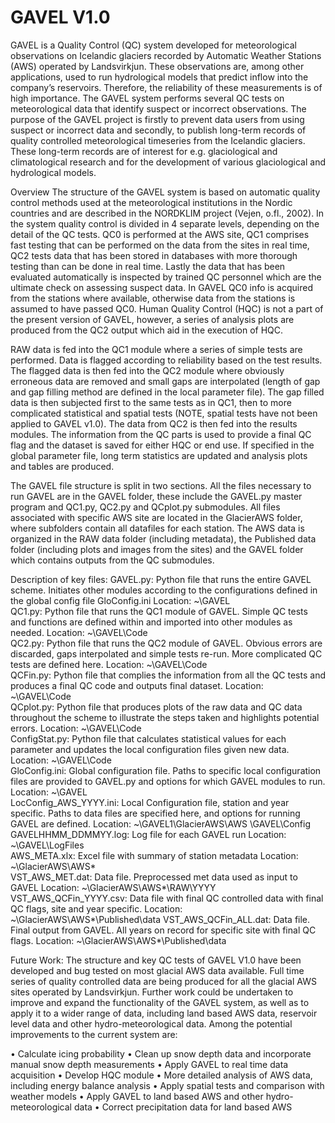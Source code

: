 # GAVEL V1.0

GAVEL is a Quality Control (QC) system developed for meteorological observations on Icelandic glaciers recorded by Automatic Weather Stations (AWS) operated by Landsvirkjun. These observations are, among other applications, used to run hydrological models that predict inflow into the company’s reservoirs. Therefore, the reliability of these measurements is of high importance. The GAVEL system performs several QC tests on meteorological data that identify suspect or incorrect observations. The purpose of the GAVEL project is firstly to prevent data users from using suspect or incorrect data and secondly, to publish long-term records of quality controlled meteorological timeseries from the Icelandic glaciers. These long-term records are of interest for e.g. glaciological and climatological research and for the development of various glaciological and hydrological models.

Overview 
The structure of the GAVEL system is based on automatic quality control methods used at the meteorological institutions in the Nordic countries and are described in the NORDKLIM project (Vejen, o.fl., 2002). In the system quality control is divided in 4 separate levels, depending on the detail of the QC tests. QC0 is performed at the AWS site, QC1 comprises fast testing that can be performed on the data from the sites in real time, QC2 tests data that has been stored in databases with more thorough testing than can be done in real time. Lastly the data that has been evaluated automatically is inspected by trained QC personnel which are the ultimate check on assessing suspect data. In GAVEL QC0 info is acquired from the stations where available, otherwise data from the stations is assumed to have passed QC0. Human Quality Control (HQC) is not a part of the present version of GAVEL, however, a series of analysis plots are produced from the QC2 output which aid in the execution of HQC. 

RAW data is fed into the QC1 module where a series of simple tests are performed. Data is flagged according to reliability based on the test results. The flagged data is then fed into the QC2 module where obviously erroneous data are removed and small gaps are interpolated (length of gap and gap filling method are defined in the local parameter file). The gap filled data is then subjected first to the same tests as in QC1, then to more complicated statistical and spatial tests (NOTE, spatial tests have not been applied to GAVEL v1.0). The data from QC2 is then fed into the results modules. The information from the QC parts is used to provide a final QC flag and the dataset is saved for either HQC or end use. If specified in the global parameter file, long term statistics are updated and analysis plots and tables are produced. 


The GAVEL file structure is split in two sections. All the files necessary to run GAVEL are in the GAVEL folder, these include the GAVEL.py master program and QC1.py, QC2.py and QCplot.py submodules. All files associated with specific AWS site are located in the GlacierAWS folder, where subfolders contain all datafiles for each station. The AWS data is organized in the RAW data folder (including metadata), the Published data folder (including plots and images from the sites) and the GAVEL folder which contains outputs from the QC submodules.

Description of key files:
	GAVEL.py: Python file that runs the entire GAVEL scheme. Initiates other modules according to the configurations defined in the global config file GloConfig.ini
Location: ~\GAVEL\
	QC1.py: Python file that runs the QC1 module of GAVEL. Simple QC tests and functions are defined within and imported into other modules as needed.
Location: ~\GAVEL\Code\
	QC2.py: Python file that runs the QC2 module of GAVEL. Obvious errors are discarded, gaps interpolated and simple tests re-run. More complicated QC tests are defined here.
Location: ~\GAVEL\Code\
	QCFin.py: Python file that complies the information from all the QC tests and produces a final QC code and outputs final dataset.
Location: ~\GAVEL\Code\
	QCplot.py: Python file that produces plots of the raw data and QC data throughout the scheme to illustrate the steps taken and highlights potential errors. 
Location: ~\GAVEL\Code\
	ConfigStat.py: Python file that calculates statistical values for each parameter and updates the local configuration files given new data.
Location: ~\GAVEL\Code\
	GloConfig.ini: Global configuration file. Paths to specific local configuration files are provided to GAVEL.py and options for which GAVEL modules to run. 
Location: ~\GAVEL\
	LocConfig_AWS_YYYY.ini: Local Configuration file, station and year specific. Paths to data files are specified here, and options for running GAVEL are defined.
Location: ~\GAVEL1\GlacierAWS\AWS \GAVEL\Config
GAVELHHMM_DDMMYY.log: Log file for each GAVEL run
Location: ~\GAVEL\LogFiles\
AWS_META.xlx: Excel file with summary of station metadata
Location: ~\GlacierAWS\AWS*\
	VST_AWS_MET.dat: Data file. Preprocessed met data used as input to GAVEL
Location: ~\GlacierAWS\AWS*\RAW\YYYY\
	VST_AWS_QCFin_YYYY.csv: Data file with final QC controlled data with final QC flags, site and year specific.
Location: ~\GlacierAWS\AWS*\Published\data
	VST_AWS_QCFin_ALL.dat: Data file. Final output from GAVEL. All years on record for specific site with final QC flags.
Location: ~\GlacierAWS\AWS*\Published\data

Future Work:
The structure and key QC tests of GAVEL V1.0 have been developed and bug tested on most glacial AWS data available. Full time series of quality controlled data are being produced for all the glacial AWS sites operated by Landsvirkjun. Further work could be undertaken to improve and expand the functionality of the GAVEL system, as well as to apply it to a wider range of data, including land based AWS data, reservoir level data and other hydro-meteorological data. Among the potential improvements to the current system are: 

•	Calculate icing probability
•	Clean up snow depth data and incorporate manual snow depth measurements
•	Apply GAVEL to real time data acquisition
•	Develop HQC module
•	More detailed analysis of AWS data, including energy balance analysis
•	Apply spatial tests and comparison with weather models
•	Apply GAVEL to land based AWS and other hydro-meteorological data 
•	Correct precipitation data for land based AWS
